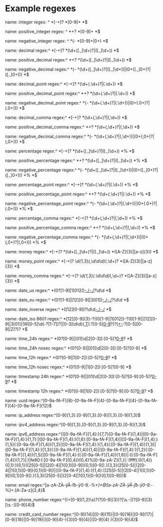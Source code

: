 # Example regexes

name: integer
regex: ^ *[-+]? *[0-9]+ *$

name: positive_integer
regex: ^ *\+? *[0-9]+ *$

name: negative_integer
regex: ^ *(\- *[0-9]+|0+) *$

name: decimal
regex:^ *[-+]? *(\d+([\.,]\d+)?|([\.,]\d+)) *$

name: positive_decimal
regex:^ *\+? *(\d+([\.,]\d+)?|([\.,]\d+)) *$

name: negative_decimal
regex:^ *(\- *(\d+([\.,]\d+)?|([\.,]\d+))|(0+([\.,]0+)?|([\.,]0+))) *$

name: decimal_point
regex:^ *[-+]? *(\d+(\.\d+)?|(\.\d+)) *$

name: positive_decimal_point
regex:^ *\+? *(\d+(\.\d+)?|(\.\d+)) *$

name: negative_decimal_point
regex:^ *(\- *(\d+(\.\d+)?|(\.\d+))|(0+(\.0+)?|(\.0+))) *$

name: decimal_comma
regex:^ *[-+]? *(\d+(,\d+)?|(,\d+)) *$

name: positive_decimal_comma
regex:^ *\+? *(\d+(,\d+)?|(,\d+)) *$

name: negative_decimal_comma
regex:^ *(\- *(\d+(,\d+)?|(,\d+))|(0+(,0+)?|(,0+))) *$

name: percentage
regex:^ *[-+]? *(\d+([\.,]\d+)?|([\.,]\d+)) *% *$

name: positive_percentage
regex:^ *\+? *(\d+([\.,]\d+)?|([\.,]\d+)) *% *$

name: negative_percentage
regex:^ *(\- *(\d+([\.,]\d+)?|([\.,]\d+))|(0+([\.,]0+)?|([\.,]0+))) *% *$

name: percentage_point
regex:^ *[-+]? *(\d+(\.\d+)?|(\.\d+)) *% *$

name: positive_percentage_point
regex:^ *\+? *(\d+(\.\d+)?|(\.\d+)) *% *$

name: negative_percentage_point
regex:^ *(\- *(\d+(\.\d+)?|(\.\d+))|(0+(\.0+)?|(\.0+))) *% *$

name: percentage_comma
regex:^ *[-+]? *(\d+(,\d+)?|(,\d+)) *% *$

name: positive_percentage_comma
regex:^ *\+? *(\d+(,\d+)?|(,\d+)) *% *$

name: negative_percentage_comma
regex:^ *(\- *(\d+(,\d+)?|(,\d+))|(0+(,0+)?|(,0+))) *% *$

name: money
regex:^ *[-+]? *(\d+([\.,]\d+)?|([\.,]\d+)) *([A-Z]{3}|[a-z]{3}) *$

name: money_point
regex:^ *[-+]? *\d{1,3}(\,\d\d\d)*(.\d+)? *([A-Z]{3}|[a-z]{3}) *$

name: money_comma
regex:^ *[-+]? *\d{1,3}(\.\d\d\d)*(,\d+)? *([A-Z]{3}|[a-z]{3}) *$

name: date_us
regex:^ *(0?[1-9]|1[012])[-\./](0?[1-9]|[12][0-9]|3[01])[-\./]([12][0-9])?\d\d *$

name: date_eu
regex:^ *(0?[1-9]|[12][0-9]|3[01])[-\./](0?[1-9]|1[012])[-\./]([12][0-9])?\d\d *$

name: date_inverse
regex:^ *([12][0-9])?\d\d[-\./](0?[1-9]|1[012])[-\./](0?[1-9]|[12][0-9]|3[01]) *$

name: date_iso 8601
regex:^ *[12][0-9]{3}-?((0[1-9]|1[012])-?(0[1-9]|[12][0-9]|3[01])|W[0-5]\d(-?[1-7])?|[0-3]\d\d)([ T](0[0-9]|1[012])(:?[0-5][0-9](:?[0-5][0-9]([.,]\d+)?)?)?([+-](0[0-9]|1[012]):?[0-5][0-9]|Z)?)? *$

name: time_24h
regex:^ *(0?[0-9]|[01]\d|2[0-3]):[0-5]?[0-9](:[0-5]?[0-9]([.,]\d+)?)? *$

name: time_24h nosec
regex:^ *(0?[0-9]|[01]\d|2[0-3]):[0-5]?[0-9] *$

name: time_12h
regex:^ *(0?[0-9]|1[0-2]):[0-5]?[0-9](:[0-5]?[0-9]([.,]\d+)?)? *$

name: time_12h nosec
regex:^ *(0?[0-9]|1[0-2]):[0-5]?[0-9] *$

name: timestamp 24h
regex:^ *(0?[0-9]|[01]\d|2[0-3]):[0-5]?[0-9]:[0-5]?[0-9]([.,]\d+)? *$

name: timestamp 12h
regex:^ *(0?[0-9]|1[0-2]):[0-5]?[0-9]:[0-5]?[0-9]([.,]\d+)? *$

name: uuid
regex:^[0-9a-fA-F]{8}\-[0-9a-fA-F]{4}\-[0-9a-fA-F]{4}\-[0-9a-fA-F]{4}\-[0-9a-fA-F]{12}$

name: ip_address
regex:^[0-9]{1,3}\.[0-9]{1,3}\.[0-9]{1,3}\.[0-9]{1,3}$

name: ipv4_address
regex:^[0-9]{1,3}\.[0-9]{1,3}\.[0-9]{1,3}\.[0-9]{1,3}$

name: ipv6_address
regex:^(([0-9a-fA-F]{1,4}:){7,7}[0-9a-fA-F]{1,4}|([0-9a-fA-F]{1,4}:){1,7}:|([0-9a-fA-F]{1,4}:){1,6}:[0-9a-fA-F]{1,4}|([0-9a-fA-F]{1,4}:){1,5}(:[0-9a-fA-F]{1,4}){1,2}|([0-9a-fA-F]{1,4}:){1,4}(:[0-9a-fA-F]{1,4}){1,3}|([0-9a-fA-F]{1,4}:){1,3}(:[0-9a-fA-F]{1,4}){1,4}|([0-9a-fA-F]{1,4}:){1,2}(:[0-9a-fA-F]{1,4}){1,5}|[0-9a-fA-F]{1,4}:((:[0-9a-fA-F]{1,4}){1,6})|:((:[0-9a-fA-F]{1,4}){1,7}|:)|fe80:(:[0-9a-fA-F]{0,4}){0,4}%[0-9a-zA-Z]{1,}|::(ffff(:0{1,4}){0,1}:){0,1}((25[0-5]|(2[0-4]|1{0,1}[0-9]){0,1}[0-9])\.){3,3}(25[0-5]|(2[0-4]|1{0,1}[0-9]){0,1}[0-9])|([0-9a-fA-F]{1,4}:){1,4}:((25[0-5]|(2[0-4]|1{0,1}[0-9]){0,1}[0-9])\.){3,3}(25[0-5]|(2[0-4]|1{0,1}[0-9]){0,1}[0-9]))$

name: email
regex:^[a-zA-ZÀ-ÿĀ-ſƀ-ȳ0-9.\-_%+]+@[a-zA-ZÀ-ÿĀ-ſƀ-ȳ0-9.\-_%]+\.[A-Za-z]{2,4}$

name: phone_number
regex:^((\+[0-9]{1,2}\s)?\(?[0-9]{3}\)?[\s.-])?[0-9]{3}[\s.-][0-9]{4}$

name: credit_card_number
regex:^[0-9]{14}|[0-9]{15}|[0-9]{16}|[0-9]{17}|[0-9]{18}|[0-9]{19}|([0-9]{4}-){3}[0-9]{4}|([0-9]{4} ){3}[0-9]{4}$
